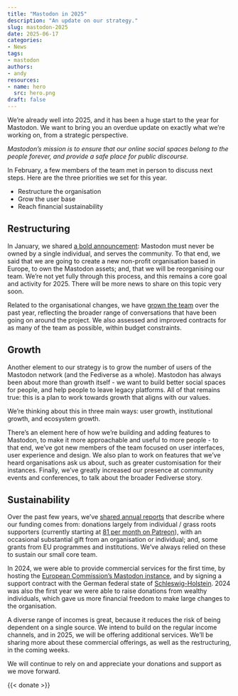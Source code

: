 ```yaml
---
title: "Mastodon in 2025"
description: "An update on our strategy."
slug: mastodon-2025
date: 2025-06-17
categories:
- News
tags:
- mastodon
authors:
- andy
resources:
- name: hero
  src: hero.png
draft: false
---
```


We’re already well into 2025, and it has been a huge start to the year for Mastodon. We want to bring you an overdue update on exactly what we’re working on, from a strategic perspective.

*Mastodon’s mission is to ensure that our online social spaces belong to the people forever, and provide a safe place for public discourse.*

In February, a few members of the team met in person to discuss next steps. Here are the three priorities we set for this year.

- Restructure the organisation
- Grow the user base
- Reach financial sustainability

## Restructuring

In January, we shared [a bold announcement](https://blog.joinmastodon.org/2025/01/the-people-should-own-the-town-square/): Mastodon must never be owned by a single individual, and serves the community. To that end, we said that we are going to create a new non-profit organisation based in Europe, to own the Mastodon assets; and, that we will be reorganising our team. We’re not yet fully through this process, and this remains a core goal and activity for 2025. There will be more news to share on this topic very soon.

Related to the organisational changes, we have [grown the team](https://blog.joinmastodon.org/2025/05/evolving-the-team/) over the past year, reflecting the broader range of conversations that have been going on around the project. We also assessed and improved contracts for as many of the team as possible, within budget constraints.

## Growth

Another element to our strategy is to grow the number of users of the Mastodon network (and the Fediverse as a whole). Mastodon has always been about more than growth itself - we want to build better social spaces for people, and help people to leave legacy platforms. All of that remains true: this is a plan to work towards growth that aligns with our values.

We’re thinking about this in three main ways: user growth, institutional growth, and ecosystem growth.

There’s an element here of how we’re building and adding features to Mastodon, to make it more approachable and useful to more people - to that end, we’ve got new members of the team focused on user interfaces, user experience and design. We also plan to work on features that we’ve heard organisations ask us about, such as greater customisation for their instances. Finally, we’ve greatly increased our presence at community events and conferences, to talk about the broader Fediverse story.

## Sustainability

Over the past few years, we’ve [shared annual reports](https://blog.joinmastodon.org/2024/12/annual-report-2023/) that describe where our funding comes from: donations largely from individual / grass roots supporters (currently starting at [81 per month on Patreon](https://www.patreon.com/mastodon)), with an occasional substantial gift from an organisation or individual; and, some grants from EU programmes and institutions. We’ve always relied on these to sustain our small core team.

In 2024, we were able to provide commercial services for the first time, by hosting the [European Commission’s Mastodon instance](https://ec.social-network.europa.eu/@EUCommission), and by signing a support contract with the German federal state of [Schleswig-Holstein](https://social.schleswig-holstein.de/@landesregierung). 2024 was also the first year we were able to raise donations from wealthy individuals, which gave us more financial freedom to make large changes to the organisation.

A diverse range of incomes is great, because it reduces the risk of being dependent on a single source. We intend to build on the regular income channels, and in 2025, we will be offering additional services. We’ll be sharing more about these commercial offerings, as well as the restructuring, in the coming weeks.

We will continue to rely on and appreciate your donations and support as we move forward.

{{< donate >}}
